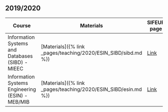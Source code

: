 ## 2019/2020

| Course | Materials | SIFEUP page |
|--------|-----------|----------|
|    Information Systems and Databases (SIBD) - MIEEC   |   [Materials]({% link _pages/teaching/2020/ESIN_SIBD/sibd.md %})        |         [Link](https://sigarra.up.pt/feup/pt/ucurr_geral.ficha_uc_view?pv_ocorrencia_id=436868) |
|    Information Systems Engineering (ESIN) - MEB/MIB   |    [Materials]({% link _pages/teaching/2020/ESIN_SIBD/esin.md %})       |         [Link](https://sigarra.up.pt/feup/pt/UCURR_GERAL.FICHA_UC_VIEW?pv_ocorrencia_id=436542) |
